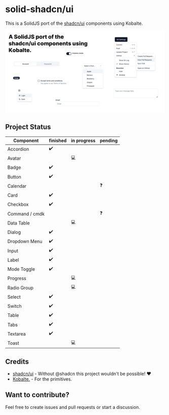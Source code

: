 # solid-shadcn/ui

This is a SolidJS port of the [shadcn/ui](https://ui.shadcn.com) components using Kobalte.

![screenshot](public/screenshot.png)

## Project Status

| Component      | finished | in progress | pending |
| -------------- | -------- | ----------- | ------- |
| Accordion      | ✔️       |             |         |
| Avatar         |          | 💻          |         |
| Badge          | ✔️       |             |         |
| Button         | ✔️       |             |         |
| Calendar       |          |             | ❓      |
| Card           | ✔️       |             |         |
| Checkbox       | ✔️       |             |         |
| Command / cmdk |          |             | ❓      |
| Data Table     |          | 💻          |         |
| Dialog         | ✔️       |             |         |
| Dropdown Menu  | ✔️       |             |         |
| Input          | ✔️       |             |         |
| Label          | ✔️       |             |         |
| Mode Toggle    | ✔️       |             |         |
| Progress       |          | 💻          |         |
| Radio Group    |          | 💻          |         |
| Select         | ✔️       |             |         |
| Switch         | ✔️       |             |         |
| Table          | ✔️       |             |         |
| Tabs           | ✔️       |             |         |
| Textarea       | ✔️       |             |         |
| Toast          |          | 💻          |         |

## Credits

- [shadcn/ui](https://github.com/shadcn/ui) - Without @shadcn this project wouldn't be possible! ♥
- [Kobalte.](https://github.com/kobaltedev/kobalte) - For the primitives.

## Want to contribute?

Feel free to create issues and pull requests or start a discussion.
